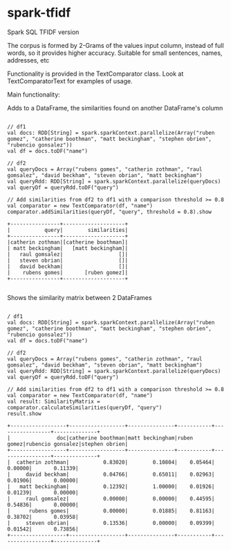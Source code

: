 # spark-tfidf

Spark SQL TFIDF version

The corpus is formed by 2-Grams of the values input column, instead of full words, so it provides higher accuracy.
Suitable for small sentences, names, addresses, etc

Functionality is provided in the TextComparator class. Look at TextComparatorText for examples of usage.


Main functionality:


Adds to a DataFrame, the similarities found on another DataFrame's column

```

// df1
val docs: RDD[String] = spark.sparkContext.parallelize(Array("ruben gomez", "catherine boothman", "matt beckingham", "stephen obrien", "rubencio gonsalez"))
val df = docs.toDF("name")

// df2
val queryDocs = Array("rubens gomes", "catherin zothman", "raul gomsalez", "david beckham", "steven obrian", "matt beckingham")
val queryRdd: RDD[String] = spark.sparkContext.parallelize(queryDocs)
val queryDf = queryRdd.toDF("query")

// Add similarities from df2 to df1 with a comparison threshold >= 0.8
val comparator = new TextComparator(df, "name")
comparator.addSimilarities(queryDf, "query", threshold = 0.8).show

+----------------+--------------------+
|           query|        similarities|
+----------------+--------------------+
|catherin zothman|[catherine boothman]|
| matt beckingham|   [matt beckingham]|
|   raul gomsalez|                  []|
|   steven obrian|                  []|
|   david beckham|                  []|
|    rubens gomes|       [ruben gomez]|
+----------------+--------------------+


```


Shows the similarity matrix between 2 DataFrames

```

/ df1
val docs: RDD[String] = spark.sparkContext.parallelize(Array("ruben gomez", "catherine boothman", "matt beckingham", "stephen obrien", "rubencio gonsalez"))
val df = docs.toDF("name")

// df2
val queryDocs = Array("rubens gomes", "catherin zothman", "raul gomsalez", "david beckham", "steven obrian", "matt beckingham")
val queryRdd: RDD[String] = spark.sparkContext.parallelize(queryDocs)
val queryDf = queryRdd.toDF("query")

// Add similarities from df2 to df1 with a comparison threshold >= 0.8
val comparator = new TextComparator(df, "name")
val result: SimilarityMatrix = comparator.calculateSimilarities(queryDf, "query")
result.show

+------------------+------------------+---------------+-----------+-----------------+--------------+
|               doc|catherine boothman|matt beckingham|ruben gomez|rubencio gonsalez|stephen obrien|
+------------------+------------------+---------------+-----------+-----------------+--------------+
|  catherin zothman|           0.83020|        0.10804|    0.05464|          0.00000|       0.11339|
|     david beckham|           0.04766|        0.65011|    0.02963|          0.01906|       0.00000|
|   matt beckingham|           0.12392|        1.00000|    0.01926|          0.01239|       0.00000|
|     raul gomsalez|           0.00000|        0.00000|    0.44595|          0.54836|       0.00000|
|      rubens gomes|           0.00000|        0.01885|    0.81163|          0.38702|       0.03958|
|     steven obrian|           0.13536|        0.00000|    0.09399|          0.01542|       0.73856|
+------------------+------------------+---------------+-----------+-----------------+--------------+

```